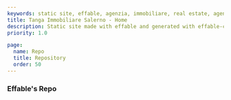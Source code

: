 ```yaml
---
keywords: static site, effable, agenzia, immobiliare, real estate, agency
title: Tanga Immobiliare Salerno - Home
description: Static site made with effable and generated with effable-cli
priority: 1.0

page:
  name: Repo
  title: Repository
  order: 50
---
```

### Effable's Repo